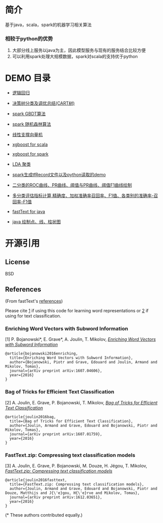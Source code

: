 # 简介
基于java，scala，spark的机器学习相关算法

### 相较于python的优势
1. 大部分线上服务以java为主，因此模型服务与现有的服务结合比较方便<br>
2. 可以利用spark处理大规模数据，spark对scala的支持优于python

# DEMO 目录
- [逻辑回归](/src/main/java/com/pt/ml/algorithm/LogisticRegression.scala)

- [决策树分类及调优总结(CART树)](/src/main/java/com/pt/ml/algorithm/DecisionTree.scala)

- [spark GBDT算法](/src/main/java/com/pt/ml/algorithm/GradientBoostTree.scala)

- [spark 随机森林算法](/src/main/java/com/pt/ml/algorithm/RandomForest.scala)

- [线性支撑向量机](/src/main/java/com/pt/ml/algorithm/SurportVectorMerchine.scala)

- [xgboost for scala](/src/main/java/com/pt/ml/algorithm/Xgboost4jScala.scala)

- [xgboost for spark](/src/main/java/com/pt/ml/algorithm/Xgboost4jSpark.scala)

- [LDA 聚类](/src/main/java/com/pt/ml/algorithm/LdaCluster.scala)

- [spark生成tfRecord文件以及python读取的demo](/src/main/java/com/pt/ml/generate/tfrecord/GenerateTfrecordBySpark.scala)

- [二分类的ROC曲线、PR曲线、阈值与PR曲线、阈值F1曲线绘制](/src/main/java/com/pt/ml/util/BinaryClassEvaluation.scala)

- [多分类评估指标计算,精确度、加权准确率召回率、F1值、各类别的准确率-召回率-F1值](/src/main/java/com/pt/ml/util/MultiClassEvaluation.scala)

- [fastText for java](/src/main/java/com/pt/ml/algorithm/FastText4J.scala)

- [java 绘制点、线、柱状图](/src/main/java/com/pt/ml/visualization)


# 开源引用

## License
BSD

## References
(From fastText's [references](https://github.com/facebookresearch/fastText#references))

Please cite [1](#enriching-word-vectors-with-subword-information) if using this code for learning word representations or [2](#bag-of-tricks-for-efficient-text-classification) if using for text classification.

### Enriching Word Vectors with Subword Information

[1] P. Bojanowski\*, E. Grave\*, A. Joulin, T. Mikolov, [*Enriching Word Vectors with Subword Information*](https://arxiv.org/abs/1607.04606)

```
@article{bojanowski2016enriching,
  title={Enriching Word Vectors with Subword Information},
  author={Bojanowski, Piotr and Grave, Edouard and Joulin, Armand and Mikolov, Tomas},
  journal={arXiv preprint arXiv:1607.04606},
  year={2016}
}
```

### Bag of Tricks for Efficient Text Classification

[2] A. Joulin, E. Grave, P. Bojanowski, T. Mikolov, [*Bag of Tricks for Efficient Text Classification*](https://arxiv.org/abs/1607.01759)

```
@article{joulin2016bag,
  title={Bag of Tricks for Efficient Text Classification},
  author={Joulin, Armand and Grave, Edouard and Bojanowski, Piotr and Mikolov, Tomas},
  journal={arXiv preprint arXiv:1607.01759},
  year={2016}
}
```

### FastText.zip: Compressing text classification models

[3] A. Joulin, E. Grave, P. Bojanowski, M. Douze, H. Jégou, T. Mikolov, [*FastText.zip: Compressing text classification models*](https://arxiv.org/abs/1612.03651)

```
@article{joulin2016fasttext,
  title={FastText.zip: Compressing text classification models},
  author={Joulin, Armand and Grave, Edouard and Bojanowski, Piotr and Douze, Matthijs and J{\'e}gou, H{\'e}rve and Mikolov, Tomas},
  journal={arXiv preprint arXiv:1612.03651},
  year={2016}
}
```

(\* These authors contributed equally.)
